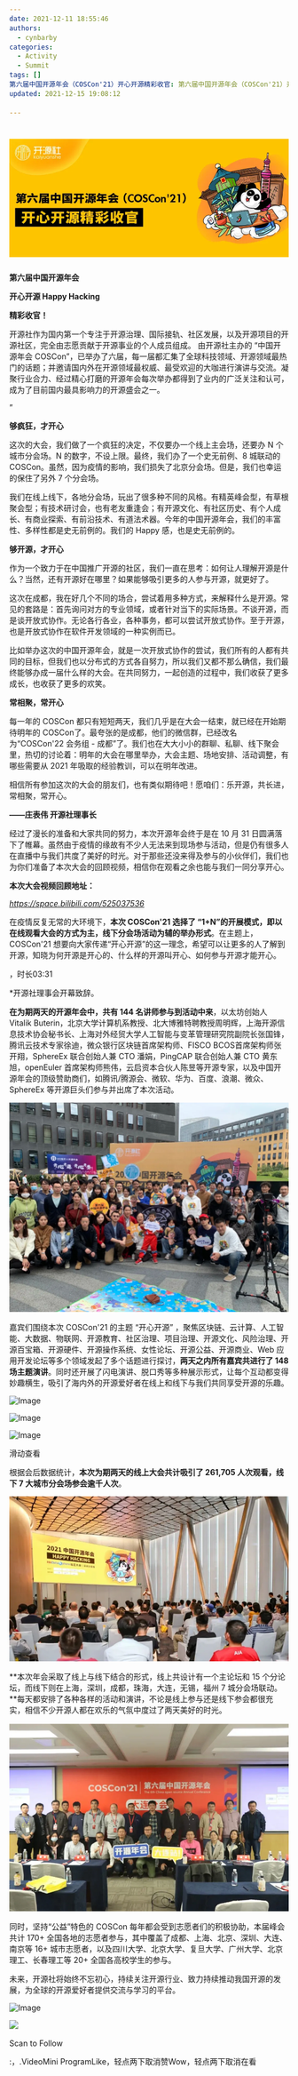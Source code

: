 ```yaml
---
date: 2021-12-11 18:55:46
authors:
  - cynbarby
categories:
  - Activity
  - Summit
tags: []
第六届中国开源年会（COSCon'21）开心开源精彩收官: 第六届中国开源年会（COSCon'21）开心开源精彩收官
updated: 2021-12-15 19:08:12

---
```


# ![](https://raw.githubusercontent.com/kaiyuanshe/Wiki/master/_posts/Activity/Summit/COSCon-2021-summmary/2czdxvi7fbd.png)

  

**第六届中国开源年会**

**开心开源 Happy Hacking**

**精彩收官！**

开源社作为国内第一个专注于开源治理、国际接轨、社区发展，以及开源项目的开源社区，完全由志愿贡献于开源事业的个人成员组成。 由开源社主办的 “中国开源年会 COSCon”，已举办了六届，每一届都汇集了全球科技领域、开源领域最热门的话题；并邀请国内外在开源领域最权威、最受欢迎的大咖进行演讲与交流。凝聚行业合力、经过精心打磨的开源年会每次举办都得到了业内的广泛关注和认可，成为了目前国内最具影响力的开源盛会之一。

  

”

**够疯狂，才开心**

  

这次的大会，我们做了一个疯狂的决定，不仅要办一个线上主会场，还要办 N 个城市分会场。N 的数字，不设上限。最终，我们办了一个史无前例、8 城联动的 COSCon。虽然，因为疫情的影响，我们损失了北京分会场。但是，我们也幸运的保住了另外 7 个分会场。

  

我们在线上线下，各地分会场，玩出了很多种不同的风格。有精英峰会型，有草根聚会型；有技术研讨会，也有老友重逢会；有开源文化、有社区历史、有个人成长、有商业探索、有前沿技术、有道法术器。今年的中国开源年会，我们的丰富性、多样性都是史无前例的。我们的 Happy 感，也是史无前例的。

  

**够开源，才开心**

  

作为一个致力于在中国推广开源的社区，我们一直在思考：如何让人理解开源是什么？当然，还有开源好在哪里？如果能够吸引更多的人参与开源，就更好了。

  

这次在成都，我在好几个不同的场合，尝试着用多种方式，来解释什么是开源。常见的套路是：首先询问对方的专业领域，或者针对当下的实际场景。不谈开源，而是谈开放式协作。无论各行各业，各种事务，都可以尝试开放式协作。至于开源，也是开放式协作在软件开发领域的一种实例而已。

  

比如举办这次的中国开源年会，就是一次开放式协作的尝试，我们所有的人都有共同的目标，但我们也以分布式的方式各自努力，所以我们又都不那么确信，我们最终能够办成一届什么样的大会。在共同努力，一起创造的过程中，我们收获了更多成长，也收获了更多的欢笑。

  

**常相聚，常开心**

  

每一年的 COSCon 都只有短短两天，我们几乎是在大会一结束，就已经在开始期待明年的 COSCon了。最夸张的是成都，他们的微信群，已经改名为“COSCon'22 会务组 - 成都”了。我们也在大大小小的群聊、私聊、线下聚会里，热切的讨论着：明年的大会在哪里举办，大会主题、场地安排、活动调整，有哪些需要从 2021 年吸取的经验教训，可以在明年改进。

  

相信所有参加这次的大会的朋友们，也有类似期待吧！愿咱们：乐开源，共长进，常相聚，常开心。

  

**——庄表伟 开源社理事长**

  

经过了漫长的准备和大家共同的努力，本次开源年会终于是在 10 月 31 日圆满落下了帷幕。虽然由于疫情的缘故有不少人无法来到现场参与活动，但是仍有很多人在直播中与我们共度了美好的时光。对于那些还没来得及参与的小伙伴们，我们也为你们准备了本次大会的回顾视频，相信你在观看之余也能与我们一同分享开心。

  

**本次大会视频回顾地址：**

_https://space.bilibili.com/525037536_

  

在疫情反复无常的大环境下，**本次 COSCon'21 选择了 “1+N”的开展模式，即以在线观看大会的方式为主，线下分会场活动为辅的举办形式**。在主题上，COSCon'21 想要向大家传递“开心开源”的这一理念，希望可以让更多的人了解到开源，知晓为何开源是开心的、什么样的开源叫开心、如何参与开源才能开心。

  

，时长03:31

\*开源社理事会开幕致辞。

  

**在为期两天的开源年会中，共有 144 名讲师参与到活动中来**，以太坊创始人 Vitalik Buterin，北京大学计算机系教授、北大博雅特聘教授周明辉，上海开源信息技术协会秘书长、上海对外经贸大学人工智能与变革管理研究院副院长张国锋，腾讯云技术专家徐迪，微众银行区块链首席架构师、FISCO BCOS首席架构师张开翔，SphereEx 联合创始人兼 CTO 潘娟，PingCAP 联合创始人兼 CTO 黄东旭，openEuler 首席架构师熊伟，云启资本合伙人陈昱等开源专家，以及中国开源年会的顶级赞助商们，如腾讯/腾源会、微软、华为、百度、浪潮、微众、SphereEx 等开源巨头们参与并出席了本次活动。

![](https://raw.githubusercontent.com/kaiyuanshe/Wiki/master/_posts/Activity/Summit/COSCon-2021-summmary/2jpkjs2ry4y.png)

  

嘉宾们围绕本次 COSCon'21 的主题 “开心开源” ，聚焦区块链、云计算、人工智能、大数据、物联网、开源教育、社区治理、项目治理、开源文化、风险治理、开源百宝箱、开源硬件、开源操作系统、女性论坛、开源公益、开源商业、Web 应用开发论坛等多个领域发起了多个话题进行探讨，**两天之内所有嘉宾共进行了 148 场主题演讲**。同时还开展了闪电演讲、脱口秀等多种展示形式，让每个互动都变得妙趣横生，吸引了海内外的开源爱好者在线上和线下与我们共同享受开源的乐趣。

  

![Image](https://mmbiz.qpic.cn/mmbiz_jpg/hOYDxANDZpjUk7lPb1TX5FQK9HZPdGucjvKrIg23XSvxu2duozEa2s3OQL65Nt8ZeflHFdibpVYdjt3wPWerTrA/640?wx_fmt=jpeg&tp=webp&wxfrom=5&wx_lazy=1&wx_co=1)

![Image](https://mmbiz.qpic.cn/mmbiz_jpg/hOYDxANDZpjUk7lPb1TX5FQK9HZPdGucaaRuPE9lj891alEOv6MXiaa6iabcD7jMzIneRibRvt51bDlTPgU3fuD6Q/640?wx_fmt=jpeg&tp=webp&wxfrom=5&wx_lazy=1&wx_co=1)

![Image](https://mmbiz.qpic.cn/mmbiz_jpg/hOYDxANDZpjUk7lPb1TX5FQK9HZPdGuc7T07ey3iaCvdfg5TZbibVkIKJ6pR9y8rY1mqUHribXZyib9UIibK5hcO2tw/640?wx_fmt=jpeg&tp=webp&wxfrom=5&wx_lazy=1&wx_co=1)

滑动查看

根据会后数据统计，**本次为期两天的线上大会共计吸引了 261,705 人次观看，线下 7 大城市分会场参会逾千人次**。

![](https://raw.githubusercontent.com/kaiyuanshe/Wiki/master/_posts/Activity/Summit/COSCon-2021-summmary/2j7td3rvmco.png)  

**本次年会采取了线上与线下结合的形式，线上共设计有一个主论坛和 15 个分论坛，而线下则在上海，深圳，成都，珠海，大连，无锡，福州 7 城分会场联动。**每天都安排了各种各样的活动和演讲，不论是线上参与还是线下参会都很充实，相信不少开源人都在欢乐的气氛中度过了两天美好的时光。  

![](https://raw.githubusercontent.com/kaiyuanshe/Wiki/master/_posts/Activity/Summit/COSCon-2021-summmary/8hs0oljjpz8.png)

  

同时，坚持“公益”特色的 COSCon 每年都会受到志愿者们的积极协助，本届峰会共计 170+ 全国各地的志愿者参与，其中覆盖了成都、上海、北京、深圳、大连、南京等 16+ 城市志愿者，以及四川大学、北京大学、复旦大学、广州大学、北京理工、长春理工等 20+ 全国各高校学生的参与。

  

未来，开源社将始终不忘初心，持续关注开源行业、致力持续推动我国开源的发展，为全球的开源爱好者提供交流与学习的平台。

  

  

![Image](https://mmbiz.qpic.cn/mmbiz_jpg/hOYDxANDZpjUk7lPb1TX5FQK9HZPdGucwu4ZcCZwn3jhj3ceUG7y46Zz6q4oIPv0KNPs5icGKe0e5wg3I3biasog/640?wx_fmt=jpeg&tp=webp&wxfrom=5&wx_lazy=1&wx_co=1)

  

  

![](https://mp.weixin.qq.com/mp/qrcode?scene=10000004&size=102&__biz=MzA4NTM4NDc4NQ==&mid=2247486756&idx=1&sn=9fcc35776ac7d654e88d063749cc6b55&send_time=)

Scan to Follow

:，.VideoMini ProgramLike，轻点两下取消赞Wow，轻点两下取消在看